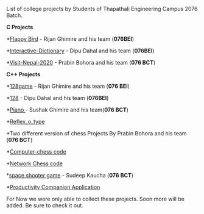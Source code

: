List of college projects by Students of Thapathali Engineering Campus 2076 Batch.


**C Projects**


*[Flappy Bird](https://github.com/rijan7ghimire/fbird.git) - Rijan Ghimire and his team (**076BEI**)

   
   
 *[Interactive-Dictionary](https://github.com/dipudl/Interactive-Dictionary-and-Paragraph-Autocorrect) - Dipu Dahal and his team (**076BEI**)


*[Visit-Nepal-2020](https://github.com/prabinbohara10/Visit-Nepal-2020.git) - Prabin Bohora and his team (**076 BCT**)



**C++ Projects**


*[128game](https://github.com/rijan7ghimire/128game) - Rijan Ghimire and his team (**076 BEI**)


*[128](https://github.com/dipudl/128.git) - Dipu Dahal and his team (**076BEI**)



*[Piano ](https://gitlab.com/sushankgghimire/piano.git) - Sushak Ghimire and his team(**076 BCT**)



*[Reflex_o_type](https://github.com/bikrantbdr/Reflex_o_type.git)



*Two different version of chess Projects By Prabin Bohora and his team (**076 BCT**)

*[Computer-chess code](https://github.com/prabinbohara10/Computer-Chess.git)

*[Network Chess code](https://github.com/prabinbohara10/Network-Chess.git)


*[space shooter game](https://github.com/Sudeep-K/SpaceShooter) - Sudeep Kaucha (**076 BCT**)


*[Productivity Companion Application](https://github.com/Despicable-Us/Productivity-Companion)



For Now we were only able to collect these projects. 
Soon more will be added.
Be sure to check it out.




